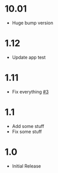 
# 10.01

- Huge bump version

# 1.12
- Update app test

# 1.11

- Fix everything [#3](https://github.com)

# 1.1

- Add some stuff
- Fix some stuff

# 1.0

- Initial Release